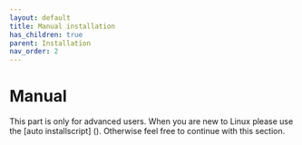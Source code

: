 ```yaml
---
layout: default
title: Manual installation
has_children: true
parent: Installation
nav_order: 2
---
```


# Manual

This part is only for advanced users. When you are new to Linux please use the [auto installscript] ().
Otherwise feel free to continue with this section.